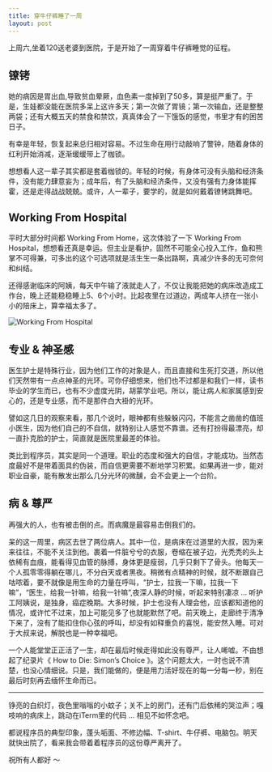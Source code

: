 ```yaml
---
title: 穿牛仔裤睡了一周
layout: post
---
```


上周六,坐着120送老婆到医院，于是开始了一周穿着牛仔裤睡觉的征程。


## 镣铐

她的病因是胃出血,导致贫血晕厥，血色素一度掉到了50多，算是挺严重了。于是，生娃都没能在医院多呆上这许多天；第一次做了胃镜；第一次输血，还是整整两袋；还有大概五天的禁食和禁饮，真真体会了一下饿饭的感觉，书里才有的困苦日子。

有幸是年轻，恢复起来总归相对容易。不过生命在用行动敲响了警钟，随着身体的红利开始消减，逐渐缓缓带上了枷锁。

想想看人这一辈子其实都是套着枷锁的。年轻的时候，有身体可没有头脑和经济条件，没有能力肆意妄为；成年后，有了头脑和经济条件，又没有强有力身体能挥霍，还是走得战战兢兢。或许，人一辈子，要学的，就是如何戴着镣铐跳舞吧。

## Working From Hospital

平时大部分时间都 Working From Home，这次体验了一下 Working From Hospital，想想看还真是幸运。但主业是看护，固然不可能全心投入工作，鱼和熊掌不可得兼，可多出的这个可选项就是活生生一条出路啊，真减少许多的无可奈何和纠结。

还得感谢临床的阿姨，每天中午输了液就走人了，不仅让我能把她的病床改造成工作台，晚上还能稳稳睡上5、6个小时。比起夜里在过道边，两成年人挤在一张小小的陪床上，算幸福太多了。

![Working From Hospital](http://villim.github.io/img/2018/7th-hospital-bed16.JPG)

## 专业 & 神圣感

医生护士是特殊行业，因为他们工作的对象是人，而且直接和生死打交道，所以他们天然带有一点点神圣的光环。可你仔细想来，他们也不过都是和我们一样，读书毕业的学生而已，也有不少虚度光阴，胡蒙学业吧。所以，能让病人和家属感到安心的，还是专业感，而不是那件白大褂的光环。

譬如这几日的观察来看，那几个说时，眼神都有些躲躲闪闪，不能言之凿凿的值班小医生，因为他们自己的不自信，就特别让人感觉不靠谱。还有打扮得最漂亮，却一直扑克脸的护士，简直就是医院里最差的体验。

类比到程序员，其实是同一个道理。职业的态度和强大的自信，才能成功。当然态度最好不是带着面具的伪装，而自信更需要不断地学习积累。如果再进一步，能对职业自豪，能有散发出那么几分光环的微醺，会不会更上一个台阶。

## 病 & 尊严

再强大的人，也有被击倒的点。而病魔是最容易击倒我们的。

呆的这一周里，病区去世了两位病人。其中一位，是病床在过道里的大叔，因为来来往往，不能不关注到他。裹着一件脏兮兮的衣服，卷缩在被子边，光秃秃的头上依稀有血痕，能看得见血管的脉搏，身体更是瘦弱，几乎只剩下了骨头。他每天一个人孤零零得躺在哪儿，不分白天或者黑夜。稍微有点精神的时候，就不断跟自己咕哝着，要不就像是用生命的力量在呼叫，“护士，拉我一下嘛，拉我一下嘛”，“医生，给我一针嘛，给我一针嘛”,夜深人静的时候，听起来特别凄凉 ... 听护工阿姨说，是独身，癌症晚期。大多时候，护士也没有人理会他，应该都知道他的情况，或许忙不过来，加上可能见多了也就能默然了吧。前天晚上，走廊终于清净下来了，没有了能扣住你心弦的呼叫，却没有如释重负的喜悦，能安然入睡。可对于大叔来说，解脱也是一种幸福吧。

一个人能堂堂正正活了一生，却在最后时候走得如此没有尊严，让人唏嘘。不由想起了纪录片《 How to Die: Simon’s Choice 》。这个问题太大，一时也说不清楚，也没心情细说。只是，我们能做的，便是用力活好现在的每一分每一秒，别在最后时刻再去缅怀生命而已。


--- 

铮亮的白织灯，夜色里嗡嗡的小蚊子；关不上的房门，还有门后依稀的哭泣声；嘎吱响的病床上，跳动在iTerm里的代码 ... 相见不如怀念吧。

都说程序员的典型印象，蓬头垢面、不修边幅、T-shirt、牛仔裤、电脑包。明天就快出院了，看来我会带着着程序员的这份尊严离开了。

祝所有人都好 ～